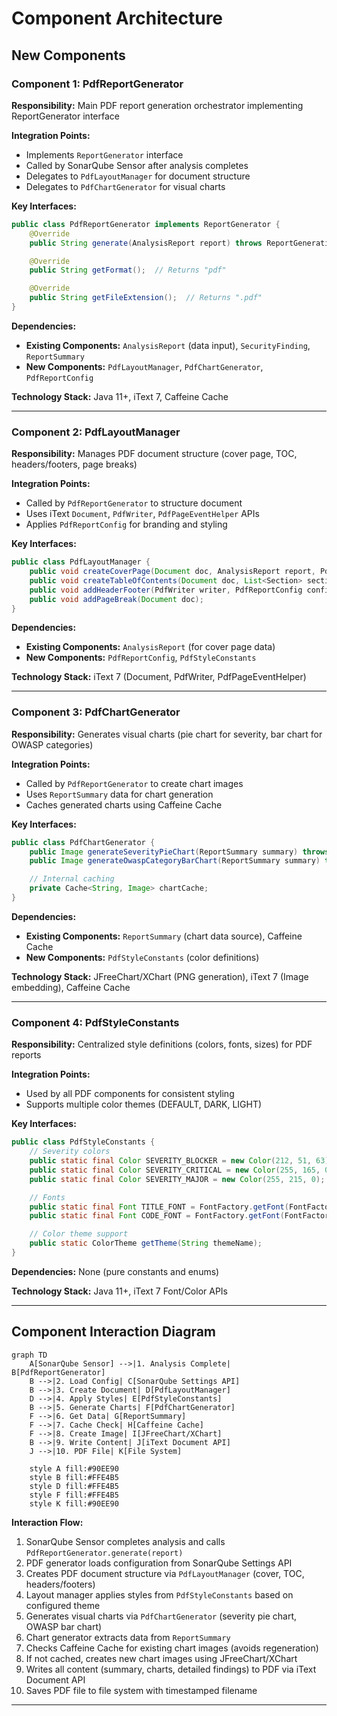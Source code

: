 # Component Architecture

## New Components

### Component 1: PdfReportGenerator

**Responsibility:** Main PDF report generation orchestrator implementing ReportGenerator interface

**Integration Points:**
- Implements `ReportGenerator` interface
- Called by SonarQube Sensor after analysis completes
- Delegates to `PdfLayoutManager` for document structure
- Delegates to `PdfChartGenerator` for visual charts

**Key Interfaces:**
```java
public class PdfReportGenerator implements ReportGenerator {
    @Override
    public String generate(AnalysisReport report) throws ReportGenerationException;

    @Override
    public String getFormat();  // Returns "pdf"

    @Override
    public String getFileExtension();  // Returns ".pdf"
}
```

**Dependencies:**
- **Existing Components:** `AnalysisReport` (data input), `SecurityFinding`, `ReportSummary`
- **New Components:** `PdfLayoutManager`, `PdfChartGenerator`, `PdfReportConfig`

**Technology Stack:** Java 11+, iText 7, Caffeine Cache

---

### Component 2: PdfLayoutManager

**Responsibility:** Manages PDF document structure (cover page, TOC, headers/footers, page breaks)

**Integration Points:**
- Called by `PdfReportGenerator` to structure document
- Uses iText `Document`, `PdfWriter`, `PdfPageEventHelper` APIs
- Applies `PdfReportConfig` for branding and styling

**Key Interfaces:**
```java
public class PdfLayoutManager {
    public void createCoverPage(Document doc, AnalysisReport report, PdfReportConfig config);
    public void createTableOfContents(Document doc, List<Section> sections);
    public void addHeaderFooter(PdfWriter writer, PdfReportConfig config);
    public void addPageBreak(Document doc);
}
```

**Dependencies:**
- **Existing Components:** `AnalysisReport` (for cover page data)
- **New Components:** `PdfReportConfig`, `PdfStyleConstants`

**Technology Stack:** iText 7 (Document, PdfWriter, PdfPageEventHelper)

---

### Component 3: PdfChartGenerator

**Responsibility:** Generates visual charts (pie chart for severity, bar chart for OWASP categories)

**Integration Points:**
- Called by `PdfReportGenerator` to create chart images
- Uses `ReportSummary` data for chart generation
- Caches generated charts using Caffeine Cache

**Key Interfaces:**
```java
public class PdfChartGenerator {
    public Image generateSeverityPieChart(ReportSummary summary) throws IOException;
    public Image generateOwaspCategoryBarChart(ReportSummary summary) throws IOException;

    // Internal caching
    private Cache<String, Image> chartCache;
}
```

**Dependencies:**
- **Existing Components:** `ReportSummary` (chart data source), Caffeine Cache
- **New Components:** `PdfStyleConstants` (color definitions)

**Technology Stack:** JFreeChart/XChart (PNG generation), iText 7 (Image embedding), Caffeine Cache

---

### Component 4: PdfStyleConstants

**Responsibility:** Centralized style definitions (colors, fonts, sizes) for PDF reports

**Integration Points:**
- Used by all PDF components for consistent styling
- Supports multiple color themes (DEFAULT, DARK, LIGHT)

**Key Interfaces:**
```java
public class PdfStyleConstants {
    // Severity colors
    public static final Color SEVERITY_BLOCKER = new Color(212, 51, 63);  // #D4333F
    public static final Color SEVERITY_CRITICAL = new Color(255, 165, 0); // #FFA500
    public static final Color SEVERITY_MAJOR = new Color(255, 215, 0);    // #FFD700

    // Fonts
    public static final Font TITLE_FONT = FontFactory.getFont(FontFactory.HELVETICA_BOLD, 24);
    public static final Font CODE_FONT = FontFactory.getFont(FontFactory.COURIER, 10);

    // Color theme support
    public static ColorTheme getTheme(String themeName);
}
```

**Dependencies:** None (pure constants and enums)

**Technology Stack:** Java 11+, iText 7 Font/Color APIs

---

## Component Interaction Diagram

```mermaid
graph TD
    A[SonarQube Sensor] -->|1. Analysis Complete| B[PdfReportGenerator]
    B -->|2. Load Config| C[SonarQube Settings API]
    B -->|3. Create Document| D[PdfLayoutManager]
    D -->|4. Apply Styles| E[PdfStyleConstants]
    B -->|5. Generate Charts| F[PdfChartGenerator]
    F -->|6. Get Data| G[ReportSummary]
    F -->|7. Cache Check| H[Caffeine Cache]
    F -->|8. Create Image| I[JFreeChart/XChart]
    B -->|9. Write Content| J[iText Document API]
    J -->|10. PDF File| K[File System]

    style A fill:#90EE90
    style B fill:#FFE4B5
    style D fill:#FFE4B5
    style F fill:#FFE4B5
    style K fill:#90EE90
```

**Interaction Flow:**
1. SonarQube Sensor completes analysis and calls `PdfReportGenerator.generate(report)`
2. PDF generator loads configuration from SonarQube Settings API
3. Creates PDF document structure via `PdfLayoutManager` (cover, TOC, headers/footers)
4. Layout manager applies styles from `PdfStyleConstants` based on configured theme
5. Generates visual charts via `PdfChartGenerator` (severity pie chart, OWASP bar chart)
6. Chart generator extracts data from `ReportSummary`
7. Checks Caffeine Cache for existing chart images (avoids regeneration)
8. If not cached, creates new chart images using JFreeChart/XChart
9. Writes all content (summary, charts, detailed findings) to PDF via iText Document API
10. Saves PDF file to file system with timestamped filename

---
